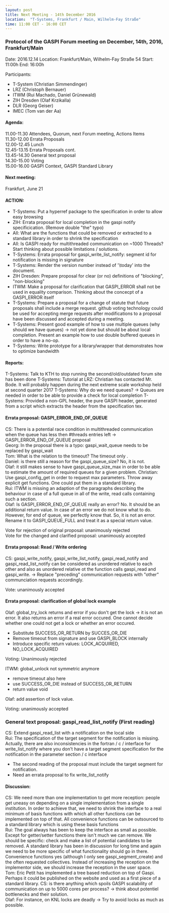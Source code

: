```yaml
---
layout: post
title: Next Meeting - 14th December 2016
location:  "T-Systems, Frankfurt / Main, Wilhelm-Fay Straße"
time: 11:00 CET - 16:00 CET
---
```


### Protocol of the GASPI Forum meeting on December, 14th, 2016, Frankfurt/Main

Date: 2016.12.14
Location: Frankfurt/Main, Wilhelm-Fay Straße 54
Start: 11:00h
End: 16:00h

Participants:
- T-System (Christian Simmendinger)
- LRZ (Christoph Bernauer)
- ITWM (Rui Machado, Daniel Grünewald)
- ZIH Dresden (Olaf Krzikalla)
- DLR (Georg Geiser)
- IMEC (Tom van der Aa)

#### Agenda:

11.00-11.30 Attendees, Quorum, next Forum meeting, Actions Items  
11.30-12.00 Errata Proposals  
12.00-12.45 Lunch  
12.45-13.15 Errata Proposals cont.  
13.45-14.30 General text proposal  
14.30-15.00 Voting  
15.00-16.00 GASPI Context, GASPI Standard Library  

#### Next meeting:

Frankfurt, June 21

#### ACTION:

- T-Systems: Put a hyperref package to the specification in order to allow easy browsing  
- ZIH: Errata proposal for local completion in the gaspi notify specificication. (Remove double "the" typo)
- All: What are the functions that could be removed or extracted to a standard library in order to shrink the specification
- All: Is GASPI ready for multithreaded communication on ~1000 Threads? Start thinking about possible limitations / solutions.
- T-Systems: Errata proposal for gaspi\_write\_list\_notify: segment id for notification is missing in signature
- T-Systems: Render the version number instead of '\today' into the document.
- ZIH Dresden: Prepare proposal for clear (or no) definitions of "blocking", "non-blocking"
- ITWM: Make a proposal for clarification that GASPI\_ERROR shall not be used in equality comparison. Thinking about the concecpt of a GASPI\_ERROR itself
- T-Systems: Prepare a proposal for a change of statute that future proposals shall include a merge request. github voting technology could be used for accepting merge requests after modifications to a proposal have been discussed and accepted during a meeting.
- T-Systems: Present good example of how to use multiple queues (why should we have queues) -> not yet done but should be about local completion. Present an example how to use double buffered queues in order to have a no-op.
- T-Systems: Write prototype for a library/wrapper that demonstrates how to optimize bandwidth

#### Reports:

T-Systems: Talk to KTH to stop running the second/old/outdated forum site has been done
T-Systems: Tutorial at LRZ: Christian has contacted Mr. Bode. It will probably happen during the next extreme scale workshop held at second quarter 2017
T-Systems: Why do we need queues? -> Queues are needed in order to be able to provide a check for local completion
T-Systems: Provided a non-GPL header, the pure GASPI header, generated from a script which extracts the header from the specification tex.

#### Errata proposal: GASPI\_ERROR\_END\_OF\_QUEUE  

CS: There is a potential race condition in multithreaded communication when the queue has
less then #threads entries left -> GASPI\_ERROR\_END\_OF\_QUEUE proposal  
Georg: In the proposal there is a typo: gaspi\_wait\_queue needs to be replaced by gaspi\_wait  
Tom: What is the relation to the timeout? The timeout only .  
Daniel: is there still a reason for the gaspi\_queue\_size? No, it is not.  
Olaf: it still makes sense to have gaspi\_queue\_size\_max in order to be able to estimate the amount of required queues for a given problem.
Christian: Use gaspi\_config\_get in order to request max parameters. Throw away explicit get functions. One could put them in a standard library.  
Rui: ITWM is missing an adaption of the paragraphs describing the behaviour in case of a full queue in all of the write, read calls containing such a section.  
Olaf: Is GASPI\_ERROR\_END\_OF\_QUEUE really an error? No. It should be an additional return value. In case of an error we do not know what to do. However, for end of queue, we perfectly know that. So, it is not an error. Rename it to GASPI\_QUEUE\_FULL and treat it as a special return value. 

Vote for rejection of original proposal: unanimously rejected  
Vote for the changed and clarified proposal: unanimously accepted  

#### Errata proposal: Read / Write ordering  

CS: gaspi\_write\_notify, gaspi\_write\_list\_notify, gaspi\_read\_notify and gaspi\_read\_list\_notify can be considered as unordered relative to each other and also as unordered relative ot the function calls gaspi\_read and gaspi\_write. -> Replace "preceding" communication requests with "other" communciation requests accordingly.

Vote: unanimously accepted

#### Errata proposal: clarification of global lock example

Olaf: global\_try\_lock returns and error if you don't get the lock -> it is not an error. It also returns an error if a real error occured. One cannot decide whether one could not get a lock or whether an error occured.  

- Substitute SUCCESS\_OR\_RETURN by SUCCES\_OR\_DIE  
- Remove timeout from signature and use GASPI\_BLOCK internally  
- Introduce specific return values: LOCK\_ACQUIRED, NO\_LOCK\_ACQUIRED  

Voting: Unanimously rejected  

ITWM: global\_unlock not symmetric anymore

- remove timeout also here  
- use SUCCESS\_OR\_DIE instead of SUCCESS\_OR\_RETURN
- return value void  

Olaf: add assertion of lock value.  

Voting: unanimously accepted

### General text proposal: gaspi\_read\_list\_notify (First reading)  

CS: Extend gaspi\_read\_list with a notification on the local side  
Rui: The specification of the target segment for the notification is missing. Actually, there are also inconsistencies in the fortran / c / interface for write\_list\_notify where you don't have a target segment specification for the notification in the parameter section / c interface  

- The second reading of the proposal must include the target segment for notification.  
- Need an errata proposal to fix write\_list\_notify  

#### Discussion:  

CS: We need more than one implementation to get more reception: people get uneasy on depending on a single implementation from a single institution. In order to achieve that, we need to shrink the interface to a real minimum of basis functions with which all other functions can be implemented on top of that. All convenience functions can be outsourced to a standard library which is using these basis functions  
Rui: The goal always has been to keep the interface as small as possible. Except for getter/setter functions there isn't much we can remove. We should be specific: check and make a list of potential candidates to be removed.  A standard library has been in discussion for long time and again we need to be more specific of what functionality should go in there. Convenience functions yes (although I only see gaspi\_segment\_create) and the often requested collectives. Instead of increasing the reception on the implementor side, we should increase the reception in the user space.  
Tom: Eric Petit has implemented a tree based reduction on top of Gaspi. Perhaps it could be published on the website and used as a first piece of a standard library. 
CS: is there anything which spoils GASPI scalability of communication on up to 5000 cores per process? -> think about potentiel bottlenecks and their solution.  
Olaf: For instance, on KNL locks are deadly -> Try to avoid locks as much as possible.  


